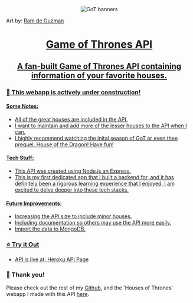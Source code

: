 <div align="center"><img src="https://mir-s3-cdn-cf.behance.net/project_modules/disp/2b8ebe17627505.562bc6813c996.png" alt="GoT banners" align="center"></div>

 <span>Art by: <a href="https://www.behance.net/gallery/17627505/GAME-OF-THRONES-FLAT-SIGILS"> Ram de Guzman </span>

<h1 align="center">Game of Thrones API</h1>
<h2 align="center">A fan-built Game of Thrones API containing information of your favorite houses.</h3>



### :construction: This webapp is actively under construction! ###
#### Some Notes:
- All of the great houses are included in the API.
- I want to maintain and add more of the lesser houses to the API when I can.
- I highly recommend watching the inital season of GoT or even thee prequel, House of the Dragon! Have fun!


#### Tech Stuff:
- This API was created using Node.js an Express.
- This is my first dedicated app that I built a backend for, and it has definitely been a rigorous learning experience that I enjoyed. I am excited to delve deeper into these tech stacks.



#### Future Improvements:
- Increasing the API size to include minor houses.
- Including documentation so others may use the API more easily.
- Import the data to MongoDB.

### :star: Try it Out

- API is live at: [Heroku API Page](https://got-house-emblems.herokuapp.com/)


### :slightly_smiling_face: Thank you!

Please check out the rest of my [Github](https://github.com/eric-phan), and the 'Houses of Thrones' webapp I made with this API [here](https://github.com/eric-phan/gameofthones-api).
